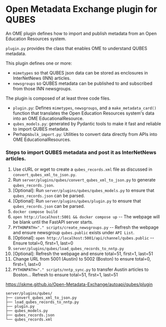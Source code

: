 # Open Metadata Exchange plugin for QUBES
An OME plugin defines how to import and publish metadata from an Open Education Resources system.

`plugin.py` provides the class that enables OME to understand QUBES metadata.

This plugin defines one or more:
* `mimetypes` so that QUBES json data can be stored as enclosures in InterNetNews (INN) articles.
* `newsgroups` so QUBES metadata can be published to and subscribed from those INN newsgroups.

The plugin is composed of at least three code files.
* `plugin.py`: Defines `mimetypes`, `newsgroups`, and a `make_metadata_card()` function that translates the Open Education Resources system's data into an OME EducationalResource.
* `qubes_models.py`: generated by Pydantic tools to make it fast and reliable to import QUBES metadata.
* Perhaps`bulk_import.py`: Utilities to convert data directly from APIs into OME EducationalResources.

### Steps to import QUBES metadata and post it as InterNetNews articles.
1. Use cURL or wget to create a `qubes_records.xml` file as discussed in `convert_qubes_xml_to_json.py`.
2. Run `server/plugins/qubes/convert_qubes_xml_to_json.py` to generate `qubes_records.json`.
3. [Optional]: Run `server/plugins/qubes/qubes_models.py` to ensure that `qubes_records.json` can be parsed.
4. [Optional]: Run `server/plugins/qubes/plugin.py` to ensure that `qubes_records.json` can be parsed.
5. `docker compose build`
6. `open http://localhost:5001 && docker compose up` -- The webpage will be blank until the FastAPI server starts.
7. `PYTHONPATH="." scripts/create_newsgroups.py` -- Refresh the webpage and ensure newsgroup `qubes.public` exists under `API List`.
8. [Optional]: `open http://localhost:5001/api/channel/qubes.public` -- Ensure total=0, first=1, last=0
9. `server/plugins/qubes/load_qubes_records_to_nntp.py`
10. [Optional]: Refresh the webpage and ensure total=51, first=1, last=51
11. Change URL from 5001 (Austin) to 5002 (Boston) to ensure total=0, first=1, last=0
12. `PYTHONPATH="." scripts/nntp_sync.py` to transfer Austin articles to Boston...  Refresh to ensure total=51, first=1, last=51


https://iskme.github.io/Open-Metadata-Exchange/autoapi/qubes/plugin
```tree
server/plugins/qubes/
├── convert_qubes_xml_to_json.py
├── load_qubes_records_to_nntp.py
├── plugin.py
├── qubes_models.py
├── qubes_records.json
└── qubes_records.xml
```

